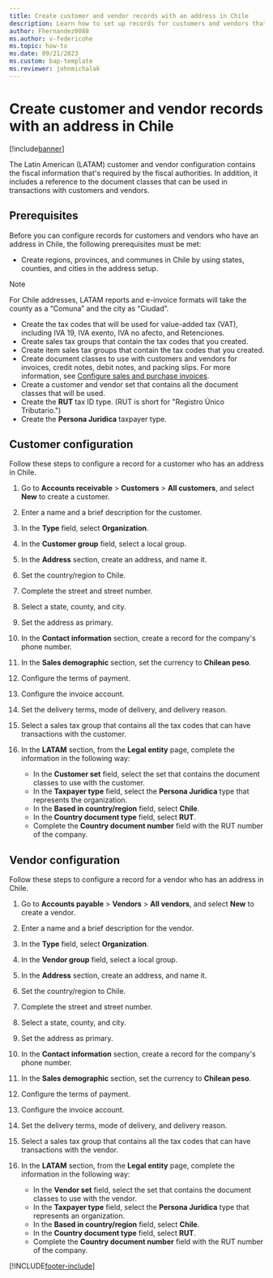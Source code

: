 ```yaml
---
title: Create customer and vendor records with an address in Chile
description: Learn how to set up records for customers and vendors that are located in Chile, including prerequisites and an outline on customer configuration.
author: Fhernandez0088
ms.author: v-federicohe
ms.topic: how-to
ms.date: 09/21/2023
ms.custom: bap-template
ms.reviewer: johnmichalak
---
```


# Create customer and vendor records with an address in Chile

[!include[banner](../../includes/banner.md)]

The Latin American (LATAM) customer and vendor configuration contains the fiscal information that's required by the fiscal authorities. In addition, it includes a reference to the document classes that can be used in transactions with customers and vendors.

## Prerequisites

Before you can configure records for customers and vendors who have an address in Chile, the following prerequisites must be met:

- Create regions, provinces, and communes in Chile by using states, counties, and cities in the address setup.

> [!NOTE]
> For Chile addresses, LATAM reports and e-invoice formats will take the county as a “Comuna” and the city as “Ciudad”.

- Create the tax codes that will be used for value-added tax (VAT), including IVA 19, IVA exento, IVA no afecto, and Retenciones.
- Create sales tax groups that contain the tax codes that you created.
- Create item sales tax groups that contain the tax codes that you created.
- Create document classes to use with customers and vendors for invoices, credit notes, debit notes, and packing slips. For more information, see [Configure sales and purchase invoices](ltm-chile-configure-sales-purchase-invoices.md).
- Create a customer and vendor set that contains all the document classes that will be used.
- Create the **RUT** tax ID type. (RUT is short for "Registro Único Tributario.")
- Create the **Persona Juridica** taxpayer type.

## Customer configuration

Follow these steps to configure a record for a customer who has an address in Chile.

1. Go to **Accounts receivable** \> **Customers** \> **All customers**, and select **New** to create a customer.
2. Enter a name and a brief description for the customer.
3. In the **Type** field, select **Organization**.
4. In the **Customer group** field, select a local group.
5. In the **Address** section, create an address, and name it.
6. Set the country/region to Chile.
7. Complete the street and street number.
8. Select a state, county, and city.
9. Set the address as primary.
10. In the **Contact information** section, create a record for the company's phone number.
11. In the **Sales demographic** section, set the currency to **Chilean peso**.
12. Configure the terms of payment.
13. Configure the invoice account.
14. Set the delivery terms, mode of delivery, and delivery reason.
15. Select a sales tax group that contains all the tax codes that can have transactions with the customer.
16. In the **LATAM** section, from the **Legal entity** page, complete the information in the following way:

    - In the **Customer set** field, select the set that contains the document classes to use with the customer.
    - In the **Taxpayer type** field, select the **Persona Juridica** type that represents the organization.
    - In the **Based in country/region** field, select **Chile**.
    - In the **Country document type** field, select **RUT**.
    - Complete the **Country document number** field with the RUT number of the company.

## Vendor configuration

Follow these steps to configure a record for a vendor who has an address in Chile.

1. Go to **Accounts payable** \> **Vendors** \> **All vendors**, and select **New** to create a vendor.
2. Enter a name and a brief description for the vendor.
3. In the **Type** field, select **Organization**.
4. In the **Vendor group** field, select a local group.
5. In the **Address** section, create an address, and name it.
6. Set the country/region to Chile.
7. Complete the street and street number.
8. Select a state, county, and city.
9. Set the address as primary.
10. In the **Contact information** section, create a record for the company's phone number.
11. In the **Sales demographic** section, set the currency to **Chilean peso**.
12. Configure the terms of payment.
13. Configure the invoice account.
14. Set the delivery terms, mode of delivery, and delivery reason.
15. Select a sales tax group that contains all the tax codes that can have transactions with the vendor.
16. In the **LATAM** section, from the **Legal entity** page, complete the information in the following way:

    - In the **Vendor set** field, select the set that contains the document classes to use with the vendor.
    - In the **Taxpayer type** field, select the **Persona Juridica** type that represents an organization.
    - In the **Based in country/region** field, select **Chile**.
    - In the **Country document type** field, select **RUT**.
    - Complete the **Country document number** field with the RUT number of the company.

[!INCLUDE[footer-include](../../../includes/footer-banner.md)]
